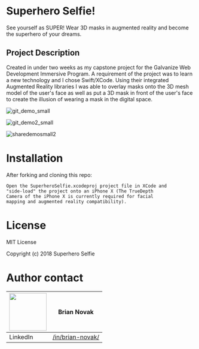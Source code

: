 # Superhero Selfie!

See yourself as SUPER! Wear 3D masks in augmented reality and become the superhero of your dreams.

## Project Description
Created in under two weeks as my capstone project for the Galvanize Web Development Immersive Program. A requirement of the project was to learn a new technology and I chose Swift/XCode. Using their integrated Augmented Reality libraries I was able to overlay masks onto the 3D mesh model of the user's face as well as put a 3D mask in front of the user's face to create the illusion of wearing a mask in the digital space.


![git_demo_small](https://user-images.githubusercontent.com/30843350/38052989-176b1d54-3290-11e8-95f1-5dc2a198c7b8.gif)

![git_demo2_small](https://user-images.githubusercontent.com/30843350/38052993-1a84d278-3290-11e8-8a17-2b66ef129701.gif)

![sharedemosmall2](https://user-images.githubusercontent.com/30843350/38056993-46101cda-329b-11e8-8787-babcd587cf7c.gif)



# Installation
After forking and cloning this repo: 
```
Open the SuperheroSelfie.xcodeproj project file in XCode and
"side-load" the project onto an iPhone X (The TrueDepth 
Camera of the iPhone X is currently required for facial 
mapping and augmented reality compatibility).
```

# License
MIT License

Copyright (c) 2018 Superhero Selfie

# Author contact

|<img src="https://avatars1.githubusercontent.com/u/30843350?s=400&v=4" width="100"> | Brian Novak                    |
| ------------- | ------------- |
| LinkedIn   | [/in/brian-novak/](https://www.linkedin.com/in/brian-novak/) |


